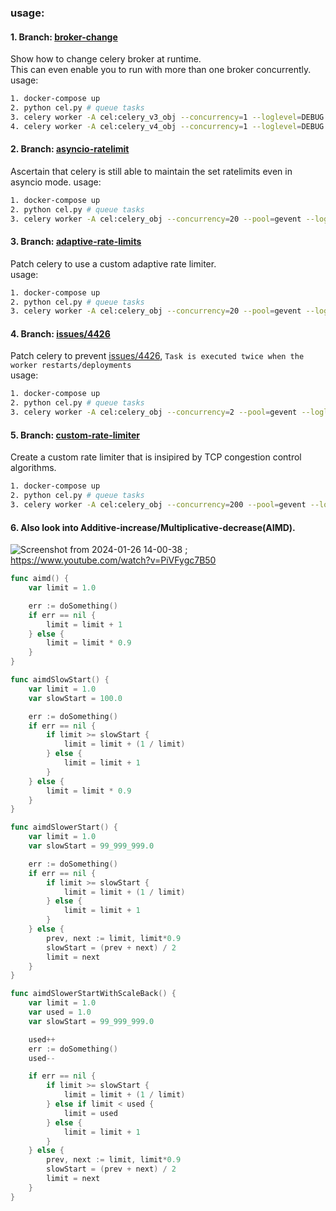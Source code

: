 ### usage:


#### 1. Branch: [broker-change](https://github.com/komuw/celery_experiments/tree/broker-change)   
Show how to change celery broker at runtime.    
This can even enable you to run with more than one broker concurrently.
usage:  
```bash
1. docker-compose up
2. python cel.py # queue tasks
3. celery worker -A cel:celery_v3_obj --concurrency=1 --loglevel=DEBUG # run workers
4. celery worker -A cel:celery_v4_obj --concurrency=1 --loglevel=DEBUG
```         


#### 2. Branch: [asyncio-ratelimit](https://github.com/komuw/celery_experiments/tree/asyncio-ratelimit)  
Ascertain that celery is still able to maintain the set ratelimits even in asyncio mode.
usage:  
```bash
1. docker-compose up
2. python cel.py # queue tasks
3. celery worker -A cel:celery_obj --concurrency=20 --pool=gevent --loglevel=DEBUG # run workers
```        


#### 3. Branch: [adaptive-rate-limits](https://github.com/komuw/celery_experiments/tree/adaptive-rate-limits)  
Patch celery to use a custom adaptive rate limiter.  
usage:  
```bash
1. docker-compose up
2. python cel.py # queue tasks
3. celery worker -A cel:celery_obj --concurrency=20 --pool=gevent --loglevel=DEBUG # run workers
```      


#### 4. Branch: [issues/4426](https://github.com/komuw/celery_experiments/tree/issues/4426)  
Patch celery to prevent [issues/4426](https://github.com/celery/celery/issues/4426), `Task is executed twice when the worker restarts/deployments`  
usage:  
```bash
1. docker-compose up
2. python cel.py # queue tasks
3. celery worker -A cel:celery_obj --concurrency=2 --pool=gevent --loglevel=DEBUG # run workers
```       



#### 5. Branch: [custom-rate-limiter](https://github.com/komuw/celery_experiments/tree/custom-rate-limiter)   
Create a custom rate limiter that is insipired by TCP congestion control algorithms.
```bash
1. docker-compose up
2. python cel.py # queue tasks
3. celery worker -A cel:celery_obj --concurrency=200 --pool=gevent --loglevel=INFO # run workers
```

#### 6. Also look into Additive-increase/Multiplicative-decrease(AIMD). 
![Screenshot from 2024-01-26 14-00-38](https://github.com/komuw/celery_experiments/assets/5163857/cf5fb24a-bdb5-4bf9-8f10-95b040cb2ab9) ; 
[https://www.youtube.com/watch?v=PiVFygc7B50 ](https://youtu.be/PiVFygc7B50?t=838)
```go
func aimd() {
	var limit = 1.0

	err := doSomething()
	if err == nil {
		limit = limit + 1
	} else {
		limit = limit * 0.9
	}
}

func aimdSlowStart() {
	var limit = 1.0
	var slowStart = 100.0

	err := doSomething()
	if err == nil {
		if limit >= slowStart {
			limit = limit + (1 / limit)
		} else {
			limit = limit + 1
		}
	} else {
		limit = limit * 0.9
	}
}

func aimdSlowerStart() {
	var limit = 1.0
	var slowStart = 99_999_999.0

	err := doSomething()
	if err == nil {
		if limit >= slowStart {
			limit = limit + (1 / limit)
		} else {
			limit = limit + 1
		}
	} else {
		prev, next := limit, limit*0.9
		slowStart = (prev + next) / 2
		limit = next
	}
}

func aimdSlowerStartWithScaleBack() {
	var limit = 1.0
	var used = 1.0
	var slowStart = 99_999_999.0

	used++
	err := doSomething()
	used--

	if err == nil {
		if limit >= slowStart {
			limit = limit + (1 / limit)
		} else if limit < used {
			limit = used
		} else {
			limit = limit + 1
		}
	} else {
		prev, next := limit, limit*0.9
		slowStart = (prev + next) / 2
		limit = next
	}
}
```
